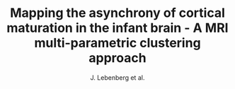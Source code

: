 ---
cat: gaia
subcat: ginkgo
bestof: false
author: J. Lebenberg et al.
title: Mapping the asynchrony of cortical maturation in the infant brain - A MRI multi-parametric clustering approach
journal: NeuroImage
year: 2019
type: article
url: https -//www.sciencedirect.com/science/article/pii/S1053811918306372
doi: 10.1016/j.neuroimage.2018.07.022
---